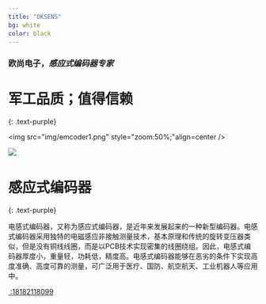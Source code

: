 ```yaml
---
title: "OKSENS"
bg: white
color: black
---
```


### 欧尚电子，*感应式编码器专家*

# 军工品质；值得信赖
{: .text-purple}



<img src="img/emcoder1.png" style="zoom:50%;"align=center  />




<div style="align: center">
<img src="http://upload-images.jianshu.io/upload_images/2182065-91ff11ffeb37cff2.png?imageMogr2/auto-orient/strip%7CimageView2/2/w/1240"/>
</div>



# 感应式编码器
{: .text-purple}

电感式编码器，又称为感应式编码器，是近年来发展起来的一种新型编码器。电感式编码器采用独特的电磁感应非接触测量技术，基本原理和传统的旋转变压器类似，但是没有铜线线圈，而是以PCB技术实现密集的线圈绕组。因此，电感式编码器厚度小，重量轻，功耗低，精度高。电感式编码器能够在恶劣的条件下实现高度准确、高度可靠的测量，可广泛用于医疗、国防、航空航天、工业机器人等应用中。

<span id="forkongithub">
  <a href="{{ site.source_link }}" class="bg-blue"><i class="fa fa-phone"></i>
 :18182118099
  </a>
</span>
